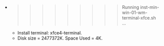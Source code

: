 * >>>>>>>>> Running inst-min-win-01-wm-terminal-xfce.sh ...
  * Install terminal: xfce4-terminal.
  * Disk size = 2477372K. Space Used = 4K.
